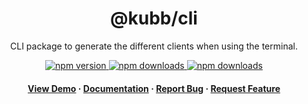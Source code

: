 <div align="center">

  <!-- <img src="assets/logo.png" alt="logo" width="200" height="auto" /> -->
  <h1>@kubb/cli</h1>
  
  <p>
   CLI package to generate the different clients when using the terminal.
  </p>

<!-- Badges -->
<p>
  <a href="https://www.npmjs.com/package/@kubb/cli">
    <img alt="npm version" src="https://img.shields.io/npm/v/@kubb/cli?style=for-the-badge"/>
  </a>
  <a href="https://www.npmjs.com/package/@kubb/cli">
    <img alt="npm downloads" src="https://img.shields.io/bundlephobia/min/@kubb/cli?style=for-the-badge"/>
  </a>
  <a href="https://www.npmjs.com/package/@kubb/cli">
    <img alt="npm downloads" src="https://img.shields.io/npm/dm/@kubb/cli?style=for-the-badge"/>
  </a>
</p>
   
<h4>
    <a href="https://codesandbox.io/s/github/kubb-project/kubb/tree/main/examples/simple">View Demo</a>
  <span> · </span>
    <a href="https://kubb.dev/" target="_blank">Documentation</a>
  <span> · </span>
    <a href="https://github.com/kubb-project/kubb/issues/">Report Bug</a>
  <span> · </span>
    <a href="https://github.com/kubb-project/kubb/issues/">Request Feature</a>
  </h4>
</div>

<br />

<!-- About the Project 
## :star2: About the Project

<div align="center"> 
  <img src="assets/screenshot.jpg" alt="screenshot" />
</div>
-->
